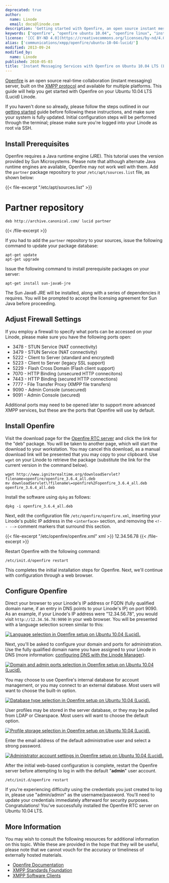 ```yaml
---
deprecated: true
author:
  name: Linode
  email: docs@linode.com
description: 'Getting started with Openfire, an open source instant messaging server built on the XMPP/Jabber protocol for Ubuntu 10.04 LTS (Lucid).'
keywords: ["openfire", "openfire ubuntu 10.04", "openfire linux", "instant messaging", "real-time messaging", "xmpp server", "collaboration software", "chat software", "linux jabber server"]
license: '[CC BY-ND 4.0](https://creativecommons.org/licenses/by-nd/4.0)'
alias: ['communications/xmpp/openfire/ubuntu-10-04-lucid/']
modified: 2013-09-24
modified_by:
  name: Linode
published: 2010-05-03
title: 'Instant Messaging Services with Openfire on Ubuntu 10.04 LTS (Lucid)'
---
```




[Openfire](http://www.igniterealtime.org/projects/openfire/) is an open source real-time collaboration (instant messaging) server, built on the [XMPP protocol](http://en.wikipedia.org/wiki/Extensible_Messaging_and_Presence_Protocol) and available for multiple platforms. This guide will help you get started with Openfire on your Ubuntu 10.04 LTS (Lucid) Linode.

If you haven't done so already, please follow the steps outlined in our [getting started](/docs/getting-started/) guide before following these instructions, and make sure your system is fully updated. Initial configuration steps will be performed through the terminal; please make sure you're logged into your Linode as root via SSH.

Install Prerequisites
---------------------

Openfire requires a Java runtime engine (JRE). This tutorial uses the version provided by Sun Microsystems. Please note that although alternate Java runtime engines are available, Openfire may not work well with them. Add the `partner` package repository to your `/etc/apt/sources.list` file, as shown below:

{{< file-excerpt "/etc/apt/sources.list" >}}
# Partner repository
    deb http://archive.canonical.com/ lucid partner
{{< /file-excerpt >}}


If you had to add the `partner` repository to your sources, issue the following command to update your package database:

    apt-get update 
    apt-get upgrade

Issue the following command to install prerequisite packages on your server:

    apt-get install sun-java6-jre 

The Sun Java6 JRE will be installed, along with a series of dependencies it requires. You will be prompted to accept the licensing agreement for Sun Java before proceeding.

Adjust Firewall Settings
------------------------

If you employ a firewall to specify what ports can be accessed on your Linode, please make sure you have the following ports open:

-   3478 - STUN Service (NAT connectivity)
-   3479 - STUN Service (NAT connectivity)
-   5222 - Client to Server (standard and encrypted)
-   5223 - Client to Server (legacy SSL support)
-   5229 - Flash Cross Domain (Flash client support)
-   7070 - HTTP Binding (unsecured HTTP connecitons)
-   7443 - HTTP Binding (secured HTTP connections)
-   7777 - File Transfer Proxy (XMPP file transfers)
-   9090 - Admin Console (unsecured)
-   9091 - Admin Console (secured)

Additional ports may need to be opened later to support more advanced XMPP services, but these are the ports that Openfire will use by default.

Install Openfire
----------------

Visit the download page for the [Openfire RTC server](http://www.igniterealtime.org/downloads/index.jsp#openfire) and click the link for the "deb" package. You will be taken to another page, which will start the download to your workstation. You may cancel this download, as a manual download link will be presented that you may copy to your clipboard. Use `wget` on your Linode to retrieve the package (substitute the link for the current version in the command below).

    wget http://www.igniterealtime.org/downloadServlet?filename=openfire/openfire_3.6.4_all.deb
    mv downloadServlet\?filename\=openfire%2Fopenfire_3.6.4_all.deb openfire_3.6.4_all.deb

Install the software using `dpkg` as follows:

    dpkg -i openfire_3.6.4_all.deb 

Next, edit the configuration file `/etc/openfire/openfire.xml`, inserting your Linode's public IP address in the `<interface>` section, and removing the `<!-- -->` comment markers that surround this section.

{{< file-excerpt "/etc/openfire/openfire.xml" xml >}}
<interface>12.34.56.78</interface>
{{< /file-excerpt >}}


Restart Openfire with the following command:

    /etc/init.d/openfire restart 

This completes the initial installation steps for Openfire. Next, we'll continue with configuration through a web browser.

Configure Openfire
------------------

Direct your browser to your Linode's IP address or FQDN (fully qualified domain name, if an entry in DNS points to your Linode's IP) on port 9090. As an example, if your Linode's IP address were "12.34.56.78", you would visit `http://12.34.56.78:9090` in your web browser. You will be presented with a language selection screen similar to this:

[![Language selection in Openfire setup on Ubuntu 10.04 (Lucid).](/docs/assets/397-openfire-ubuntu-10.04-01-language-selection.png)](/docs/assets/397-openfire-ubuntu-10.04-01-language-selection.png)

Next, you'll be asked to configure your domain and ports for administration. Use the fully qualified domain name you have assigned to your Linode in DNS (more information: [configuring DNS with the Linode Manager](/docs/dns-guides/configuring-dns-with-the-linode-manager)).

[![Domain and admin ports selection in Openfire setup on Ubuntu 10.04 (Lucid).](/docs/assets/398-openfire-ubuntu-10.04-02-domain-ports-selection.png)](/docs/assets/398-openfire-ubuntu-10.04-02-domain-ports-selection.png)

You may choose to use Openfire's internal database for account management, or you may connect to an external database. Most users will want to choose the built-in option.

[![Database type selection in Openfire setup on Ubuntu 10.04 (Lucid).](/docs/assets/399-openfire-ubuntu-10.04-03-database-selection.png)](/docs/assets/399-openfire-ubuntu-10.04-03-database-selection.png)

User profiles may be stored in the server database, or they may be pulled from LDAP or Clearspace. Most users will want to choose the default option.

[![Profile storage selection in Openfire setup on Ubuntu 10.04 (Lucid).](/docs/assets/400-openfire-ubuntu-10.04-04-profile-settings.png)](/docs/assets/400-openfire-ubuntu-10.04-04-profile-settings.png)

Enter the email address of the default administrative user and select a strong password.

[![Administrator account settings in Openfire setup on Ubuntu 10.04 (Lucid).](/docs/assets/401-openfire-ubuntu-10.04-05-admin-account-settings.png)](/docs/assets/401-openfire-ubuntu-10.04-05-admin-account-settings.png)

After the initial web-based configuration is complete, restart the Openfire server before attempting to log in with the default "**admin**" user account.

    /etc/init.d/openfire restart

If you're experiencing difficulty using the credentials you just created to log in, please use "admin/admin" as the username/password. You'll need to update your credentials immediately afterward for security purposes. Congratulations! You've successfully installed the Openfire RTC server on Ubuntu 10.04 LTS.

More Information
----------------

You may wish to consult the following resources for additional information on this topic. While these are provided in the hope that they will be useful, please note that we cannot vouch for the accuracy or timeliness of externally hosted materials.

- [Openfire Documentation](http://www.igniterealtime.org/projects/openfire/documentation.jsp)
- [XMPP Standards Foundation](http://xmpp.org/)
- [XMPP Software Clients](http://xmpp.org/software/clients.shtml)



